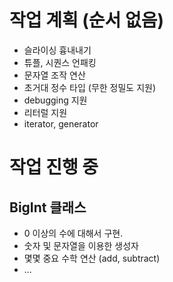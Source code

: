 # 작업 계획 (순서 없음)

- 슬라이싱 흉내내기
- 튜플, 시퀀스 언패킹
- 문자열 조작 연산
- 초거대 정수 타입 (무한 정밀도 지원)
- debugging 지원
- 리터럴 지원
- iterator, generator

# 작업 진행 중

## BigInt 클래스
- 0 이상의 수에 대해서 구현.
- 숫자 및 문자열을 이용한 생성자
- 몇몇 중요 수학 연산 (add, subtract)
- ...